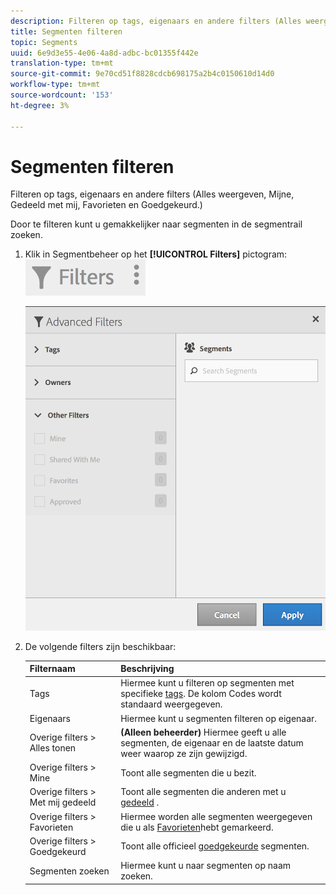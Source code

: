 ```yaml
---
description: Filteren op tags, eigenaars en andere filters (Alles weergeven, Mijne, Gedeeld met mij, Favorieten en Goedgekeurd.)
title: Segmenten filteren
topic: Segments
uuid: 6e9d3e55-4e06-4a8d-adbc-bc01355f442e
translation-type: tm+mt
source-git-commit: 9e70cd51f8828cdcb698175a2b4c0150610d14d0
workflow-type: tm+mt
source-wordcount: '153'
ht-degree: 3%

---
```



# Segmenten filteren

Filteren op tags, eigenaars en andere filters (Alles weergeven, Mijne, Gedeeld met mij, Favorieten en Goedgekeurd.)

Door te filteren kunt u gemakkelijker naar segmenten in de segmentrail zoeken.

1. Klik in Segmentbeheer op het **[!UICONTROL Filters]** pictogram:  ![](assets/filter_icon.png)

   ![](assets/filtering.png)

1. De volgende filters zijn beschikbaar:

   | Filternaam | Beschrijving |
   |---|---|
   | Tags | Hiermee kunt u filteren op segmenten met specifieke [tags](/help/components/segmentation/segmentation-workflow/seg-tag.md). De kolom Codes wordt standaard weergegeven. |
   | Eigenaars | Hiermee kunt u segmenten filteren op eigenaar. |
   | Overige filters > Alles tonen | **(Alleen beheerder)** Hiermee geeft u alle segmenten, de eigenaar en de laatste datum weer waarop ze zijn gewijzigd. |
   | Overige filters > Mine | Toont alle segmenten die u bezit. |
   | Overige filters > Met mij gedeeld | Toont alle segmenten die anderen met u [gedeeld](/help/components/segmentation/segmentation-workflow/t-seg-share.md) . |
   | Overige filters > Favorieten | Hiermee worden alle segmenten weergegeven die u als [Favorieten](/help/components/segmentation/segmentation-workflow/t-seg-favorite.md)hebt gemarkeerd. |
   | Overige filters > Goedgekeurd | Toont alle officieel [goedgekeurde](/help/components/segmentation/segmentation-workflow/seg-approve.md) segmenten. |
   | Segmenten zoeken | Hiermee kunt u naar segmenten op naam zoeken. |

